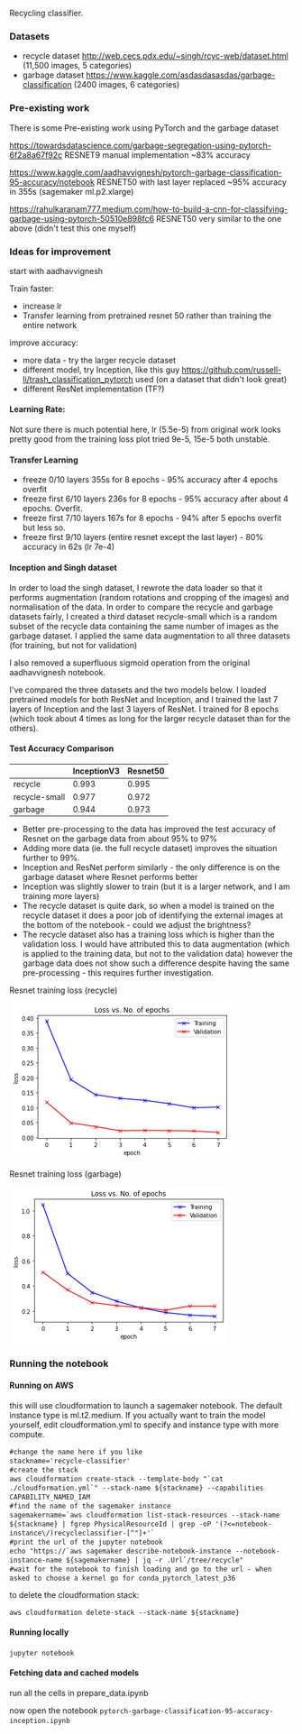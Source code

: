 Recycling classifier.

### Datasets
* recycle dataset http://web.cecs.pdx.edu/~singh/rcyc-web/dataset.html      (11,500 images, 5 categories)
* garbage dataset https://www.kaggle.com/asdasdasasdas/garbage-classification   (2400 images, 6 categories)

### Pre-existing work
There is some Pre-existing work using PyTorch and the garbage dataset 

https://towardsdatascience.com/garbage-segregation-using-pytorch-6f2a8a67f92c
    RESNET9 manual implementation  ~83% accuracy
    
https://www.kaggle.com/aadhavvignesh/pytorch-garbage-classification-95-accuracy/notebook
    RESNET50 with last layer replaced ~95% accuracy in 355s (sagemaker ml.p2.xlarge)
    
https://rahulkaranam777.medium.com/how-to-build-a-cnn-for-classifying-garbage-using-pytorch-50510e898fc6
    RESNET50 very similar to the one above (didn't test this one myself)
    

    
### Ideas for improvement

start with aadhavvignesh

Train faster:
* increase lr
* Transfer learning from pretrained resnet 50 rather than training the entire network

improve accuracy:
* more data - try the larger recycle dataset
* different model, try Inception, like this guy https://github.com/russell-li/trash_classification_pytorch used (on a dataset that didn't look great)
* different ResNet implementation (TF?)


####  Learning Rate:
Not sure there is much potential here, lr (5.5e-5) from original work looks pretty good from the training loss plot
tried 9e-5, 15e-5 both unstable.


#### Transfer Learning
* freeze 0/10 layers 355s for 8 epochs - 95% accuracy after 4 epochs overfit 
* freeze first 6/10 layers 236s for 8 epochs - 95% accuracy after about 4 epochs.  Overfit.
* freeze first 7/10 layers 167s for 8 epochs - 94% after 5 epochs overfit but less so.
* freeze first 9/10 layers (entire resnet except the last layer) - 80% accuracy in 62s (lr 7e-4)


#### Inception and Singh dataset
In order to load the singh dataset, I rewrote the data loader so that it performs augmentation (random rotations and cropping of the images) and normalisation of the data.  In order to compare the recycle and garbage datasets fairly, I created a third dataset recycle-small which is a random subset of the recycle data containing the same number of images as the garbage dataset.  I applied the same data augmentation to all three datasets (for training, but not for validation)

I also removed a superfluous sigmoid operation from the original aadhavvignesh notebook.

I've compared the three datasets and the two models below.  I loaded pretrained models for both ResNet and Inception, and I trained the last 7 layers of Inception and the last 3 layers of ResNet.  I trained for 8 epochs (which took about 4 times as long for the larger recycle dataset than for the others).


#### Test Accuracy Comparison

|               | InceptionV3 | Resnet50 |
| ------------- | ----------- | -------- |
| recycle       | 0.993       | 0.995    |
| recycle-small | 0.977       | 0.972    |
| garbage       | 0.944       | 0.973    |


* Better pre-processing to the data has improved the test accuracy of Resnet on the garbage data from about 95% to 97%
* Adding more data (ie. the full recycle dataset) improves the situation further to 99%.
* Inception and ResNet perform similarly - the only difference is on the garbage dataset where Resnet performs better
* Inception was slightly slower to train (but it is a larger network, and I am training more layers)
* The recycle dataset is quite dark, so when a model is trained on the recycle dataset it does a poor job of identifying the external images at the bottom of the notebook - could we adjust the brightness?
* The recycle dataset also has a training loss which is higher than the validation loss.  I would have attributed this to data augmentation (which is applied to the training data, but not to the validation data) however the garbage data does not show such a difference despite having the same pre-processing - this requires further investigation.


Resnet training loss (recycle)

![recycle](diagrams/recycle-resnet-3-loss.png)


Resnet training loss (garbage)

![rgarbage](diagrams/garbage-resnet-3-loss.png)

### Running the notebook

#### Running on AWS

this will use cloudformation to launch a sagemaker notebook.  The default instance type is ml.t2.medium.  If you actually want to train the model yourself, edit cloudformation.yml to specify and instance type with more compute.

```
#change the name here if you like
stackname='recycle-classifier'
#create the stack
aws cloudformation create-stack --template-body "`cat ./cloudformation.yml`" --stack-name ${stackname} --capabilities CAPABILITY_NAMED_IAM
#find the name of the sagemaker instance
sagemakername=`aws cloudformation list-stack-resources --stack-name ${stackname} | fgrep PhysicalResourceId | grep -oP '(?<=notebook-instance\/)recycleclassifier-[^"]+'`
#print the url of the jupyter notebook
echo "https://`aws sagemaker describe-notebook-instance --notebook-instance-name ${sagemakername} | jq -r .Url`/tree/recycle"
#wait for the notebook to finish loading and go to the url - when asked to choose a kernel go for conda_pytorch_latest_p36
```

to delete the cloudformation stack:
```
aws cloudformation delete-stack --stack-name ${stackname} 
```

#### Running locally

```jupyter notebook```

#### Fetching data and cached models

run all the cells in prepare_data.ipynb

now open the notebook ```pytorch-garbage-classification-95-accuracy-inception.ipynb```

